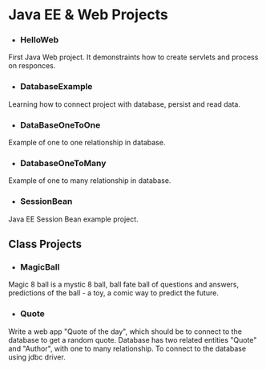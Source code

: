 # Java EE & Web Projects

* ### HelloWeb
First Java Web project. It demonstraints how to create servlets and process on responces.

* ### DatabaseExample
Learning how to connect project with database, persist and read data.

* ### DataBaseOneToOne
Example of one to one relationship in database. 

* ### DatabaseOneToMany
Example of one to many relationship in database. 

* ### SessionBean
Java EE Session Bean example project.

## Class Projects

* ### MagicBall
Magic 8 ball is a mystic 8 ball, ball fate ball of questions and answers, 
predictions of the ball - a toy, a comic way to predict the future.

* ### Quote
Write a web app "Quote of the day", which should be to connect to the database to get a random quote.
Database has two related entities "Quote" and "Author", with one to many relationship.
To connect to the database using jdbc driver.
